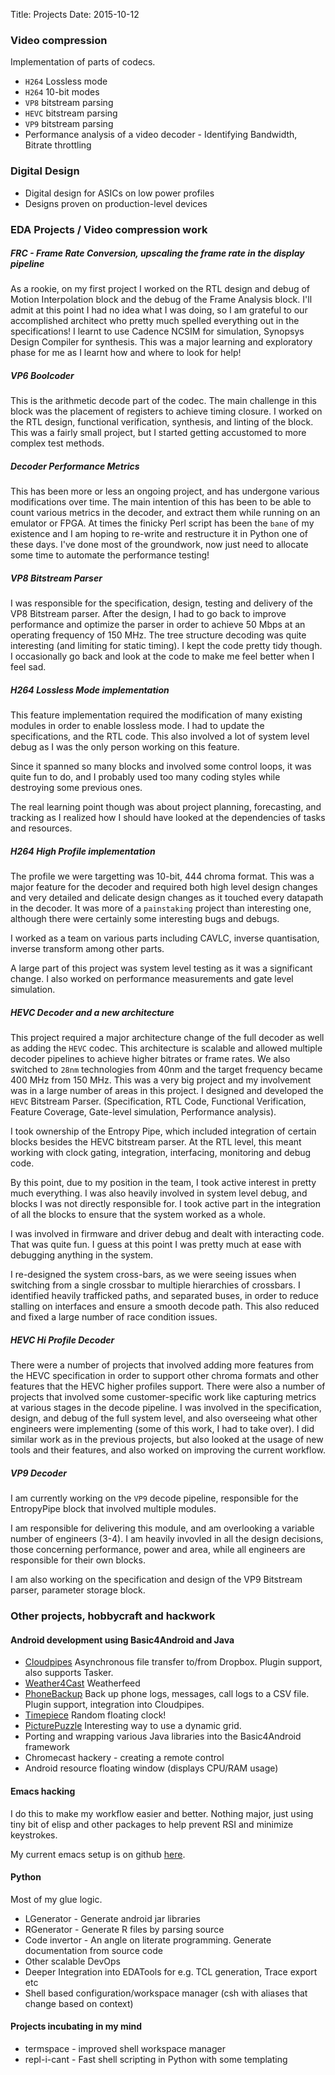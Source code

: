 Title: Projects
Date: 2015-10-12


### Video compression
Implementation of parts of codecs.

* `H264` Lossless mode
* `H264` 10-bit modes
* `VP8` bitstream parsing
* `HEVC` bitstream parsing
* `VP9` bitstream parsing
* Performance analysis of a video decoder - Identifying Bandwidth, Bitrate throttling

### Digital Design
* Digital design for ASICs on low power profiles
* Designs proven on production-level devices

### EDA Projects / Video compression work

##### FRC - Frame Rate Conversion, upscaling the frame rate in the display pipeline
As a rookie, on my first project I worked on the RTL design and debug of Motion Interpolation block and the debug of the Frame Analysis block.
I'll admit at this point I had no idea what I was doing, so I am grateful to our accomplished architect who pretty much spelled everything out in the specifications!
I learnt to use Cadence NCSIM for simulation, Synopsys Design Compiler for synthesis.
This was a major learning and exploratory phase for me as I learnt how and where to look for help!

##### VP6 Boolcoder
This is the arithmetic decode part of the codec. The main challenge in this block was the placement of registers to achieve timing closure.
I worked on the RTL design, functional verification, synthesis, and linting of the block.
This was a fairly small project, but I started getting accustomed to more complex test methods.

##### Decoder Performance Metrics
This has been more or less an ongoing project, and has undergone various modifications over time. The main intention of this has been to be able to count various metrics in the decoder, and extract them while running on an emulator or FPGA.
At times the finicky Perl script has been the `bane` of my existence and I am hoping to re-write and restructure it in Python one of these days. I've done most of the groundwork, now just need to allocate some time to automate the performance testing!

##### VP8 Bitstream Parser
I was responsible for the specification, design, testing and delivery of the VP8 Bitstream parser. After the design, I had to go back to improve performance and optimize the parser in order to achieve 50 Mbps at an operating frequency of 150 MHz.
The tree structure decoding was quite interesting (and limiting for static timing). I kept the code pretty tidy though. I occasionally go back and look at the code to make me feel better when I feel sad.

##### H264 Lossless Mode implementation
This feature implementation required the modification of many existing modules in order to enable lossless mode. I had to update the specifications, and the RTL code. This also involved a lot of system level debug as I was the only person working on this feature.

Since it spanned so many blocks and involved some control loops, it was quite fun to do, and I probably used too many coding styles while destroying some previous ones.

The real learning point though was about project planning, forecasting, and tracking as I realized how I should have looked at the dependencies of tasks and resources.

##### H264 High Profile implementation
The profile we were targetting was 10-bit, 444 chroma format.
This was a major feature for the decoder and required both high level design changes and very detailed and delicate design changes as it touched every datapath in the decoder.
It was more of a `painstaking` project than interesting one, although there were certainly some interesting bugs and debugs.

I worked as a team on various parts including CAVLC, inverse quantisation, inverse transform among other parts.

A large part of this project was system level testing as it was a significant change. I also worked on performance measurements and gate level simulation.

##### HEVC Decoder and a new architecture
This project required a major architecture change of the full decoder as well as adding the `HEVC` codec. This architecture is scalable and allowed multiple decoder pipelines to achieve higher bitrates or frame rates.
We also switched to `28nm` technologies from 40nm and the target frequency became 400 MHz from 150 MHz. This was a very big project and my involvement was in a large number of areas in this project.
I designed and developed the `HEVC` Bitstream Parser. (Specification, RTL Code, Functional Verification, Feature Coverage, Gate-level simulation, Performance analysis).

I took ownership of the Entropy Pipe, which included integration of certain blocks besides the HEVC bitstream parser. At the RTL level, this meant working with clock gating, integration, interfacing, monitoring and debug code.

By this point, due to my position in the team, I took active interest in pretty much everything.
I was also heavily involved in system level debug, and blocks I was not directly responsible for. I took active part in the integration of all the blocks to ensure that the system worked as a whole.

I was involved in firmware and driver debug and dealt with interacting code. That was quite fun. I guess at this point I was pretty much at ease with debugging anything in the system.

I re-designed the system cross-bars, as we were seeing issues when switching from a single crossbar to multiple hierarchies of crossbars. I identified heavily trafficked paths, and separated buses, in order to reduce stalling on interfaces and ensure a smooth decode path. This also reduced and fixed a large number of race condition issues.

##### HEVC Hi Profile Decoder
There were a number of projects that involved adding more features from the HEVC specification in order to support other chroma formats and other features that the HEVC higher profiles support.
There were also a number of projects that involved some customer-specific work like capturing metrics at various stages in the decode pipeline.
I was involved in the specification, design, and debug of the full system level, and also overseeing what other engineers were implementing (some of this work, I had to take over).
I did similar work as in the previous projects, but also looked at the usage of new tools and their features, and also worked on improving the current workflow.

##### VP9 Decoder
I am currently working on the `VP9` decode pipeline, responsible for the EntropyPipe block that involved multiple modules.

I am responsible for delivering this module, and am overlooking a variable number of engineers (3-4).
I am heavily invovled in all the design decisions, those concerning performance, power and area, while all engineers are responsible for their own blocks.

I am also working on the specification and design of the VP9 Bitstream parser, parameter storage block. 


### Other projects, hobbycraft and hackwork
#### Android development using Basic4Android and Java
* [Cloudpipes](https://cloudpipes.wordpress.com/) Asynchronous file transfer to/from Dropbox. Plugin support, also supports Tasker.
* [Weather4Cast](https://play.google.com/store/apps/details?id=com.maximussoft.simpleweather) Weatherfeed
* [PhoneBackup](https://play.google.com/store/apps/details?id=com.maximussoft.backup) Back up phone logs, messages, call logs to a CSV file. Plugin support, integration into Cloudpipes.
* [Timepiece](https://play.google.com/store/apps/details?id=com.maximussoft.timepiece&hl=en) Random floating clock!
* [PicturePuzzle](https://play.google.com/store/apps/details?id=com.maximussoft.picpuzzle) Interesting way to use a dynamic grid.
* Porting and wrapping various Java libraries into the Basic4Android framework
* Chromecast hackery - creating a remote control
* Android resource floating window (displays CPU/RAM usage)

#### Emacs hacking
I do this to make my workflow easier and better. Nothing major, just using tiny bit of elisp and other packages to help prevent RSI and minimize keystrokes.

My current emacs setup is on github [here](https://github.com/habeebq/dot-emacs).

#### Python
Most of my glue logic.

* LGenerator - Generate android jar libraries
* RGenerator - Generate R files by parsing source
* Code invertor - An angle on literate programming. Generate documentation from source code
* Other scalable DevOps
* Deeper Integration into EDATools for e.g. TCL generation, Trace export etc
* Shell based configuration/workspace manager (csh with aliases that change based on context)

#### Projects incubating in my mind
* termspace - improved shell workspace manager
* repl-i-cant - Fast shell scripting in Python with some templating
